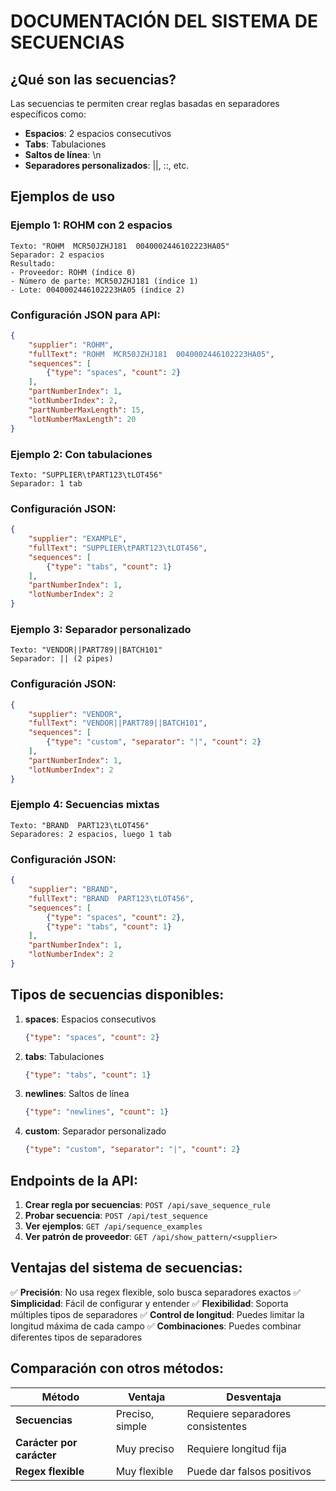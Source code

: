 # DOCUMENTACIÓN DEL SISTEMA DE SECUENCIAS

## ¿Qué son las secuencias?

Las secuencias te permiten crear reglas basadas en separadores específicos como:
- **Espacios**: 2 espacios consecutivos
- **Tabs**: Tabulaciones
- **Saltos de línea**: \n
- **Separadores personalizados**: ||, ::, etc.

## Ejemplos de uso

### Ejemplo 1: ROHM con 2 espacios
```
Texto: "ROHM  MCR50JZHJ181  0040002446102223HA05"
Separador: 2 espacios
Resultado:
- Proveedor: ROHM (índice 0)
- Número de parte: MCR50JZHJ181 (índice 1)
- Lote: 0040002446102223HA05 (índice 2)
```

### Configuración JSON para API:
```json
{
    "supplier": "ROHM",
    "fullText": "ROHM  MCR50JZHJ181  0040002446102223HA05",
    "sequences": [
        {"type": "spaces", "count": 2}
    ],
    "partNumberIndex": 1,
    "lotNumberIndex": 2,
    "partNumberMaxLength": 15,
    "lotNumberMaxLength": 20
}
```

### Ejemplo 2: Con tabulaciones
```
Texto: "SUPPLIER\tPART123\tLOT456"
Separador: 1 tab
```

### Configuración JSON:
```json
{
    "supplier": "EXAMPLE",
    "fullText": "SUPPLIER\tPART123\tLOT456",
    "sequences": [
        {"type": "tabs", "count": 1}
    ],
    "partNumberIndex": 1,
    "lotNumberIndex": 2
}
```

### Ejemplo 3: Separador personalizado
```
Texto: "VENDOR||PART789||BATCH101"
Separador: || (2 pipes)
```

### Configuración JSON:
```json
{
    "supplier": "VENDOR",
    "fullText": "VENDOR||PART789||BATCH101",
    "sequences": [
        {"type": "custom", "separator": "|", "count": 2}
    ],
    "partNumberIndex": 1,
    "lotNumberIndex": 2
}
```

### Ejemplo 4: Secuencias mixtas
```
Texto: "BRAND  PART123\tLOT456"
Separadores: 2 espacios, luego 1 tab
```

### Configuración JSON:
```json
{
    "supplier": "BRAND",
    "fullText": "BRAND  PART123\tLOT456",
    "sequences": [
        {"type": "spaces", "count": 2},
        {"type": "tabs", "count": 1}
    ],
    "partNumberIndex": 1,
    "lotNumberIndex": 2
}
```

## Tipos de secuencias disponibles:

1. **spaces**: Espacios consecutivos
   ```json
   {"type": "spaces", "count": 2}
   ```

2. **tabs**: Tabulaciones
   ```json
   {"type": "tabs", "count": 1}
   ```

3. **newlines**: Saltos de línea
   ```json
   {"type": "newlines", "count": 1}
   ```

4. **custom**: Separador personalizado
   ```json
   {"type": "custom", "separator": "|", "count": 2}
   ```

## Endpoints de la API:

1. **Crear regla por secuencias**: `POST /api/save_sequence_rule`
2. **Probar secuencia**: `POST /api/test_sequence`
3. **Ver ejemplos**: `GET /api/sequence_examples`
4. **Ver patrón de proveedor**: `GET /api/show_pattern/<supplier>`

## Ventajas del sistema de secuencias:

✅ **Precisión**: No usa regex flexible, solo busca separadores exactos
✅ **Simplicidad**: Fácil de configurar y entender
✅ **Flexibilidad**: Soporta múltiples tipos de separadores
✅ **Control de longitud**: Puedes limitar la longitud máxima de cada campo
✅ **Combinaciones**: Puedes combinar diferentes tipos de separadores

## Comparación con otros métodos:

| Método | Ventaja | Desventaja |
|--------|---------|------------|
| **Secuencias** | Preciso, simple | Requiere separadores consistentes |
| **Carácter por carácter** | Muy preciso | Requiere longitud fija |
| **Regex flexible** | Muy flexible | Puede dar falsos positivos |
